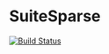 # SuiteSparse

[![Build Status](https://travis-ci.org/KristofferC/SuiteSparse.jl.svg?branch=master)](https://travis-ci.org/KristofferC/SuiteSparse.jl)
